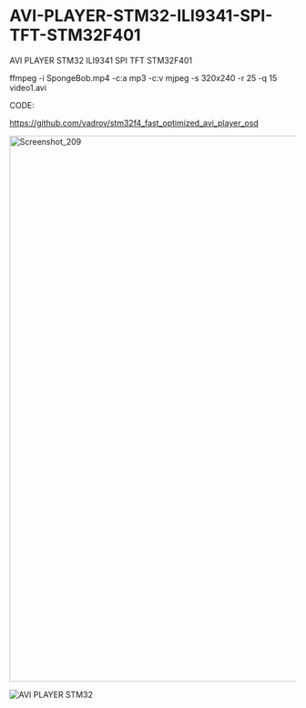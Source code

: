 # AVI-PLAYER-STM32-ILI9341-SPI-TFT-STM32F401
AVI PLAYER STM32 ILI9341 SPI TFT STM32F401

ffmpeg -i SpongeBob.mp4 -c:a mp3 -c:v mjpeg -s 320x240 -r 25 -q 15 video1.avi

CODE:

https://github.com/vadrov/stm32f4_fast_optimized_avi_player_osd

<img width="960" alt="Screenshot_209" src="https://user-images.githubusercontent.com/31142397/232174767-460a454e-1917-492c-9020-f442c8908705.png">

![AVI PLAYER STM32](https://user-images.githubusercontent.com/31142397/232174774-f8e735f1-25c7-43a5-bb8a-d98696582634.jpg)


